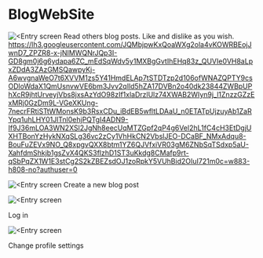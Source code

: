 # BlogWebSite

![<Entry screen](https://lh3.googleusercontent.com/JQMbjpwKxQoaWXg2ola4vKOWRBEojJwnD7_ZPZR8-x-jNIMWQNrJQp3I-GD8gm0j6g6ydapa6ZC_mEdSqWdv5y1MXBgGvtIhEHq83z_QUVIe0VH8aLpxZDdA3ZAzGMSQawpyKj-A6wvgnaWeO7t6XVVM1zs5Y41HmdELAp7tSTDTzp2d106ofWNAZQPTY9csODloWdaX1QmUsnvwVE6bm3Jvv2qIld5hZA17DVBn2o40dk23844ZWBpUPhXcR9jhtUrveyjVbs8jxsAzYdO98zIf1xlaDrzlUlz74XWAB2WIyn9j_l1ZnzzGZzExMRj0GzDm9L-VGeXKUng-7necrFRtiSTtWMonsK9b3RsxCDu_iBdEB5wfltLDAaU_n0ETATpUjzuyAb1ZaRYpq1uhLHY01JlTnl0ehjPQTgI4ADN9-If9J36mLOA3WN2XSl2JgNh8eecUqMTZGpf2qP4g6Vel2hL1fC4cH3EtDgjUXHTBonYzHykNXqSLg36vc2zCy1VhHkCN2VbslJEO-DCaBF_NMxAdqu8-BouFuZEVx9NO_Q8xpgvQXX8btm1YZ6QJVfxiVR03gM6ZNbSqTSdxp5aU-XahfdmShkjb1gsZvX4QKS3flzhD1ST3uKkdg8CMafp9rt-qSbPqZX1W1E3stCg2S2kZBEZsdOJ1zoRpkY5VUhBid2OIuI721m0c=w883-h808-no?authuser=0)
Read others blog posts. Like and dislike as you wish.
https://lh3.googleusercontent.com/JQMbjpwKxQoaWXg2ola4vKOWRBEojJwnD7_ZPZR8-x-jNIMWQNrJQp3I-GD8gm0j6g6ydapa6ZC_mEdSqWdv5y1MXBgGvtIhEHq83z_QUVIe0VH8aLpxZDdA3ZAzGMSQawpyKj-A6wvgnaWeO7t6XVVM1zs5Y41HmdELAp7tSTDTzp2d106ofWNAZQPTY9csODloWdaX1QmUsnvwVE6bm3Jvv2qIld5hZA17DVBn2o40dk23844ZWBpUPhXcR9jhtUrveyjVbs8jxsAzYdO98zIf1xlaDrzlUlz74XWAB2WIyn9j_l1ZnzzGZzExMRj0GzDm9L-VGeXKUng-7necrFRtiSTtWMonsK9b3RsxCDu_iBdEB5wfltLDAaU_n0ETATpUjzuyAb1ZaRYpq1uhLHY01JlTnl0ehjPQTgI4ADN9-If9J36mLOA3WN2XSl2JgNh8eecUqMTZGpf2qP4g6Vel2hL1fC4cH3EtDgjUXHTBonYzHykNXqSLg36vc2zCy1VhHkCN2VbslJEO-DCaBF_NMxAdqu8-BouFuZEVx9NO_Q8xpgvQXX8btm1YZ6QJVfxiVR03gM6ZNbSqTSdxp5aU-XahfdmShkjb1gsZvX4QKS3flzhD1ST3uKkdg8CMafp9rt-qSbPqZX1W1E3stCg2S2kZBEZsdOJ1zoRpkY5VUhBid2OIuI721m0c=w883-h808-no?authuser=0


![<Entry screen](https://lh3.googleusercontent.com/Bg2Fy-mkwsIJEFeasNp9v7kN4_wiASZaOM427z1qFHIwZBdqNJWedVOYo8kzCPwP-EDd1mdLsTdK7-sTzT5yumCB1NubO2Ak9WRETfEXkBE6WcvopgMJz2R82T9gsw7l5Xmns0ViVLAFPy9SqS4Gz_Db3Tx2Cd4quJq-6JjB5Qju8lZVPfQP6oZkdIAbwndXpI11zZuP1Xelj86BJMDwL7Vwdc3a5d6MJ8KSU-p4qNuKs_Bqd13gtpROC6pzqND2Fj3DmL5w3mUHQASk0R3rjHbkoNXMS_sL9f44F80pesz2WyhAU-5C_6nvTKyOR8iCoBqOa7PjnjdxdmKrLPzkE4aLLdWR9i8bbFv9HjREL-dQkCWV1M4PyoCCtOc1lxK1DMLBYavlKgPKCe4vUqL1L3IBAuZmTcOYg68pIpn9obJnx__0IHGrp5LmDz1lXjMBZbV1-6H8Ks0svGfYHgYc8ETCM9TeyZ9stuQD_0N7fu9Gy8NzfhiGWMaN8XfDQkdTEMUc5L6Sz86a5gGyPNol6Pjc7lZwdUO7tvHfuL0xsugFqpJlmXV2BVoN4T-YYECS6JYhmvcE0eeZG1KFklx78nZypibwH8GSkvexJPg5cf5Zt7XfspP8lnGKQlaxFOW7_7CTcKl0WRrdjwR9UqcFYer5Y0sdeMY9X0VHjP3v5ALFX8Rph1_uxANWXPbl=w991-h808-no?authuser=0)
Create a new blog post

![<Entry screen](https://lh3.googleusercontent.com/l95_al9Ij2Y1g0vgMg3yvb3oxtw72OoXEQvbRwbRtRuE93gYldJIMaZz3uOnLNkF-sN_anBcuJN1MrMuECkuEvGbz0fY2a0XjjTwIxYY2SNjqJ6oZywaC2bDGZmODhWMPo28J7afMxhSl1DSG39zYZaMq9fPWXsWGdO7P2ePoIIm3jI7aGJX0m920hUh-iJbh6AlPlyrMwC3IEA_ogkUXsLjHRy41N4bUpx8WnJUkvsfWZvCSLWOrMCHkw2g6aGKS-kzL_kNosFaLRI7I-KnMouvb0tpeyEq4DCduw3FdQyTBK8GIV0x9KCOEK2db5q9vvrHEG7EPD-x0Guw15tHLdFr-YBk53tqwxJvSYZLJmwoAJk-jncKbZ1dl2yGwf6OgMh2fgdeNmPdQvkBc6cdjyrzvjM0oHX_2YW6RPU7Wy-OV_16toYboz_pUoY8lvw8Y0CB5o3rvTbhw3oK9t6uEIWc24cnaySG3QBx2y5pOWmpqVJC3VGpEOKUe55vQ9lRdl31XVDGG0LeQSEOgX4klw_yP5ajXfJkWyNMiSnnHvIxLXBaztWhx_pOlMmB4tXflbNQFyXhnxGpyp_HDg42DKNUl1BTuUxEFRUh8i9Ow7WpF8l_Fd-lQRwsYhf5rEu73ahw5Actegzazn1QERsAeIn3mcDd6oTCU_iSaijaXNrafiwzUruFs01HuEpv=w1014-h625-no?authuser=0)

Log in



![<Entry screen](https://lh3.googleusercontent.com/CRpClUPuFwl6INcWA0qlmeRH8yNrDbcpE1q4Eb2ko621ju0i3Wb86XFAyOjRvMh2Kl2wv6UbB94FwyGesbOlkyAtJLMXD0dXssEdMd-2XNxqTQRe-2lWcJA5T9sWyyNEQznzg1S37ZKw1QC_CHdeFHrgLo2vXtYpp8Q0tV2PoD0BNYcNmVcpBSqNyBboFfGtqJsHexQcyzJAq3yN-0rAUzCYSdtegZDSMukEGthH1M2u9DG3jCSAgLpJEwFL2WoXYgELtoGzj1KyTtBjku6jQo7IHviFsGK946N1TWzSZon-e17sEJWwLuAKZvaxlZgMegav-eYpV-1RHldnxUS-ecNFwQQGY7Gl5IAVVdlX2YvRO4qOcsKdwGof9j2byFQB4YTAorhWgYCPdZB5Hr0TcKYia31X_FU5TPLfLxNVu8l2nXEMevTBcVm7C3_Hq6Hg3H7ST_oR7iXthm_poqxZ7yAgN1yLJDblVQ_JMuDtjeh0fJcONQv29SwK02gwFuftVf7tYe56SaSmKlH2x5Q8O3sbeHmZLILy9x0Fha8cU22YYLWiqf_4iFEvdWqZUSjD33wKatJURwRv1L9eZ3tK_n1xUdUiZsJQ3sA2FuW35VNR7wP9omkqGDDkcjlOmd0d0-u6D4hESZeeznaUYK5Y2GQximMZv9BDgicKMSSclxWyYF2YEZ81IJiGn792=w1275-h800-no?authuser=0)

Change profile settings
